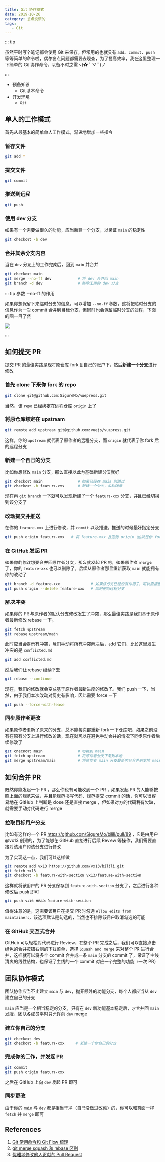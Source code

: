 ```yaml
---
title: Git 协作模式
date: 2019-10-26
category: 想点没谱的
tags:
   - Git
---
```


::: tip

虽然平时写个笔记都会使用 Git 来保存，但常用的也就只有 `add`、`commit`、`push` 等等简单的命令啦，偶尔出点问题都需要去现查，为了提高效率，我在这里整理一下简单的 Git 协作命令，以备不时之需ヽ(✿ ﾟ ▽ ﾟ)ノ

:::

<!-- more -->

- 预备知识
   - Git 基本命令
- 开发环境
   - `Git`

## 单人的工作模式

首先从最基本的简单单人工作模式，渐进地增加一些指令

### 暂存文件

```bash
git add *
```

### 提交文件

```bash
git commit
```

### 推送到远程

```bash
git push
```

### 使用 dev 分支

如果有一个需要做很久的功能，应当新建一个分支，以保证 `main` 的稳定性

```bash
git checkout -b dev
```

### 合并其余分支内容

当在 `dev` 分支上的工作完成后，回到 `main` 并合并

```bash
git checkout main
git merge --no-ff dev            # 将 dev 合并回 main
git branch -d dev                # 移除无用的 dev 分支
```

::: tip 参数 --no-ff 的作用

如果你想保留下来临时分支的信息，可以增加 `--no-ff` 参数，这将把临时分支的信息作为一次 commit 合并到目标分支，但同时也会保留临时分支的过程，下面的图一目了然

![](../img/git-collaboration/git-collaboration01.png)

:::

## 如何提交 PR

提交 PR 的最佳实践是现将原仓库 fork 到自己的账户下，然后**新建一个分支**进行修改

### 首先 clone 下来你 fork 的 repo

```bash
git clone git@github.com:SigureMo/vuepress.git
```

当然，该 `repo` 已经绑定在远程仓库 `origin` 上了

### 将原仓库绑定在 upstream

```bash
git remote add upstream git@github.com:vuejs/vuepress.git
```

这样，你的 `upstream` 就代表了原作者的远程分支，而 `origin` 就代表了你 fork 后的远程分支

### 新建一个自己的分支

比如你想修改 `main` 分支，那么直接以此为基础新建分支就好

```bash
git checkout main                # 如果已经在 main 则跳过
git checkout -b feature-xxx      # 新建一个分支，名称随意
```

现在再 `git branch` 一下就可以发现新建了一个 `feature-xxx` 分支，并且已经切换到该分支了

### 改动提交并推送

在你的 `feature-xxx` 上进行修改，并 `commit` 以及推送，推送的时候最好指定分支

```bash
git push origin feature-xxx   # 将 feature-xxx 推送到 origin（也就是你 fork 后的 repo）
```

### 在 GitHub 发起 PR

如果你的修改想要合并回原作者分支，那么就发起 PR 吧，如果原作者 merge 了，你的 `feature-xxx` 也可以删除了，后续从原作者那里重新获取 `main` 就能拥有你的改动了

```bash
git branch -d feature-xxx              # 如果该分支已经没有作用了，可以直接删除
git push origin --delete feature-xxx   # 同时删除远程分支
```

### 解决冲突

如果你的 PR 与原作者的默认分支修改发生了冲突，那么最佳实践是我们基于原作者最新修改 rebase 一下。

```bash
git fetch upstream
git rebase upstream/main
```

此时应当会提示有冲突，我们手动将所有冲突解决后，add 它们，比如这里发生冲突的是 `conflicted.md`

```bash
git add conflicted.md
```

然后我们让 rebase 继续下去

```bash
git rebase --continue
```

现在，我们的修改就会变成基于原作者最新进度的修改了。我们 push 一下，当然，由于我们本次改动对历史有影响，因此需要 force 一下

```bash
git push --force-with-lease
```

### 同步原作者更改

如果原作者更新了原来的分支，总不能每次都重新 fork 一下仓库吧，如果之前没有在原有分支上进行修改的话，现在就可以在避免手动合并的情况下同步原作者后续修改了

```bash
git checkout main                # 切换到 main
git fetch upstream               # 将原作者分支下载到本地
git merge upstream/main          # 将原作者 main 分支最新内容合并到本地 main
```

## 如何合并 PR

既然你能发起一个 PR ，那么你也有可能收到一个 PR ，如果发起 PR 的人能够按照上面的规范来做，并且能规范书写代码、规范提交 commit 的话，你可以很容易地在 GitHub 上判断是 close 还是直接 merge ，但如果对方的代码稍有欠缺，就需要手动对代码进行 merge

### 拉取目标用户分支

比如有这样的一个 PR <https://github.com/SigureMo/bilili/pull/89> ，它是由用户 @vx13 创建的，为了能够在 GitHub 直接进行后续 Review 等操作，我们需要直接对该用户的该分支进行修改

为了实现这一点，我们可以这样做

```bash
git remote add vx13 https://github.com/vx13/bilili.git
git fetch vx13
git checkout -b feature-with-section vx13/feature-with-section
```

这样就将该用户的 PR 分支保存到 `feature-with-section` 分支了，之后进行各种修改后 push 即可

```bash
git push vx16 HEAD:feature-with-section
```

值得注意的是，这需要该用户在提交 PR 时勾选 `Allow edits from maintainers`，该选项默认是勾选的，当然也不排除该用户取消勾选的可能

### 在 GitHub 交互式合并

GitHub 可以轻松对代码进行 Review，在整个 PR 完成之后，我们可以直接点击绿色的合并按钮右侧的下拉菜单，选择 `Squash and merge` 来对整个 PR 进行合并，这样就可以将多个 commit 合并成一条 `main` 分支的 commit 了，保证了主线清爽的线性结构，也保证了主线的一个 commit 对应一个完整的功能（一次 PR）

## 团队协作模式

团队协作应当不止建立 `main` 与 `dev`，抛开额外的功能分支，每个人都应当从 `dev` 建立自己的分支

`main` 应当是一个相当稳定的分支，只有在 `dev` 新功能基本稳定后，才合并回 `main` 发版，团队各成员平时只允许向 `dev` merge

### 建立你自己的分支

```bash
git checkout dev
git checkout -b feature-xxx     # 新建一个你自己的分支
```

### 完成你的工作，并发起 PR

```bash
git commit
git push origin feature-xxx
```

之后在 GitHub 上向 `dev` 发起 PR 即可

### 同步更改

由于你的 `main` 与 `dev` 都是相当干净（自己没做过改动）的，你可以和前面一样 `fetch` 并 `merge` 即可

## References

1. [Git 常用命令和 Git Flow 梳理](https://www.cnblogs.com/ldy-blogs/p/10529946.html#4416607)
2. [git merge squash 和 rebase 区别](https://www.jianshu.com/p/684a8ae9dcf1)
3. [优雅地修改他人贡献的 Pull Request](https://liuyib.github.io/2020/09/19/add-commits-to-others-pr)

